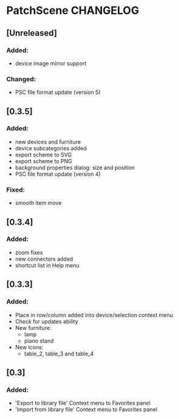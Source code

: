# PatchScene CHANGELOG

## [Unreleased]
### Added:
- device image mirror support

### Changed:
- PSC file format update (version 5)

## [0.3.5]
### Added:
- new devices and furniture
- device subcategories added
- export scheme to SVG
- export scheme to PNG
- background properties dialog: size and position
- PSC file format update (version 4)

### Fixed:
- smooth item move

## [0.3.4]
### Added:
- zoom fixes
- new connectors added
- shortcut list in Help menu

## [0.3.3]
### Added:
- Place in row/column added into device/selection context menu
- Check for updates ability
- New furniture:
  * lamp
  * piano stand
- New icons:
  * table_2, table_3 and table_4

## [0.3]
### Added:
- 'Export to library file' Context menu to Favorites panel
- 'Import from library file' Context menu to Favorites panel

